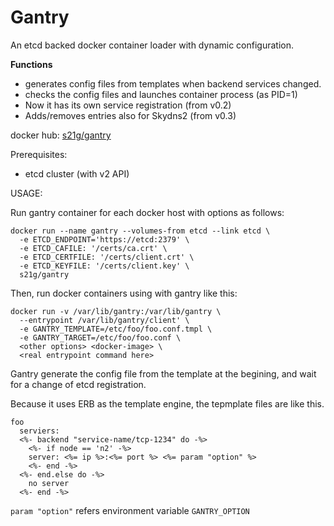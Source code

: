 Gantry
======

An etcd backed docker container loader with dynamic configuration.

**Functions**

* generates config files from templates when backend services changed.
* checks the config files and launches container process (as PID=1)
* Now it has its own service registration (from v0.2)
* Adds/removes entries also for Skydns2 (from v0.3)

docker hub: [s21g/gantry](https://hub.docker.com/r/s21g/gantry/)

Prerequisites:

 * etcd cluster (with v2 API)

USAGE:

Run gantry container for each docker host with options as follows:

```shell
docker run --name gantry --volumes-from etcd --link etcd \
  -e ETCD_ENDPOINT='https://etcd:2379' \
  -e ETCD_CAFILE: '/certs/ca.crt' \
  -e ETCD_CERTFILE: '/certs/client.crt' \
  -e ETCD_KEYFILE: '/certs/client.key' \
  s21g/gantry
```

Then, run docker containers using with gantry like this:

```
docker run -v /var/lib/gantry:/var/lib/gantry \
  --entrypoint /var/lib/gantry/client' \
  -e GANTRY_TEMPLATE=/etc/foo/foo.conf.tmpl \
  -e GANTRY_TARGET=/etc/foo/foo.conf \
  <other options> <docker-image> \
  <real entrypoint command here>
```

Gantry generate the config file from the template at the begining,
and wait for a change of etcd registration.

Because it uses ERB as the template engine, the tepmplate files are like this.

```erb
foo
  serviers:
  <%- backend "service-name/tcp-1234" do -%>
    <%- if node == 'n2' -%>
    server: <%= ip %>:<%= port %> <%= param "option" %>
    <%- end -%>
  <%- end.else do -%>
    no server
  <%- end -%>
```

`param "option"` refers environment variable `GANTRY_OPTION`
